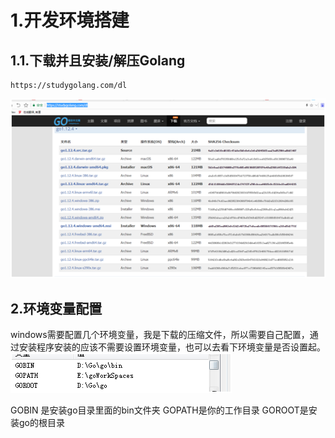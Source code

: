 # 1.开发环境搭建

## 1.1.下载并且安装/解压Golang
```
https://studygolang.com/dl
```
![](/static/image/1599027458.jpg)

## 2.环境变量配置
windows需要配置几个环境变量，我是下载的压缩文件，所以需要自己配置，通过安装程序安装的应该不需要设置环境变量，也可以去看下环境变量是否设置起。
![](/static/image/1599027545.jpg)

GOBIN 是安装go目录里面的bin文件夹
GOPATH是你的工作目录
GOROOT是安装go的根目录

